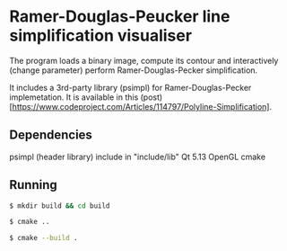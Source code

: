 # Ramer-Douglas-Peucker line simplification visualiser

The program loads a binary image, compute its contour 
and interactively (change parameter) perform 
Ramer-Douglas-Pecker simplification. 

It includes a 3rd-party library (psimpl) for 
Ramer-Douglas-Pecker implemetation. It is 
available in this (post)[https://www.codeproject.com/Articles/114797/Polyline-Simplification].

## Dependencies

psimpl (header library) include in "include/lib"
Qt 5.13
OpenGL
cmake

## Running 

```bash
$ mkdir build && cd build
```

```bash
$ cmake ..
```

```bash
$ cmake --build .
```

